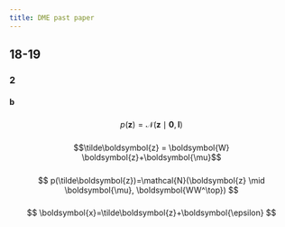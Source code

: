 ```yaml
---
title: DME past paper
---
```


## 18-19

### 2
#### b
#####
$$
p(\boldsymbol{z})=\mathcal{N}(\boldsymbol{z} \mid \mathbf{0}, \boldsymbol{I})
$$
#####
$$\tilde\boldsymbol{z} = \boldsymbol{W} \boldsymbol{z}+\boldsymbol{\mu}$$
#####
$$
p(\tilde\boldsymbol{z})=\mathcal{N}(\boldsymbol{z} \mid \boldsymbol{\mu}, \boldsymbol{WW^\top})
$$
#####
$$
\boldsymbol{x}=\tilde\boldsymbol{z}+\boldsymbol{\epsilon}
$$
#####
#####
